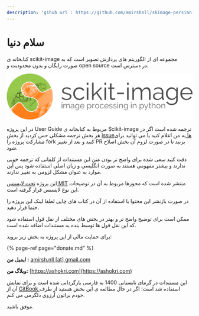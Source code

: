 ```yaml
---
description: 'gihub url : https://github.com/amirshnll/skimage-persian-userguide'
---
```


# سلام دنیا

کتابخانه ی scikit-image مجموعه ای از الگوریتم های پردازش تصویر است که به صورت رایگان و بدون محدودیت و open source در دسترس است.

![scikit-image Logo](.gitbook/assets/logo.png)

در این پروژه User Guide مربوط به کتابخانه ی Scikit-image ترجمه شده است اگر در هر بخش ترجمه مشکلی حس کردید از بخش [issueها ](https://github.com/amirshnll/skimage-persian-userguide/issues)به من اعلام کنید یا می توانید برای مشارکت پروژه را fork کنید و بعد از تغییر PR بزنید تا در صورت لزوم آن بخش اصلاح شود.

دقت کنید سعی شده برای واضح تر بودن متن این مستندات از کلماتی که ترجمه خوبی ندارند و بیشتر مفهومی هستند به صورت انگلیسی و زبان اصلی استفاده شود پس این موارد به عنوان مشکل لزومی به تغییر ندارند.

این پروژه [تحت لایسنس MIT](https://github.com/amirshnll/skimage-persian-userguide/blob/main/LICENSE) منتشر شده است که مجوزها مربوط به آن در توضیحات این نوع لایسنس قرار گرفته است.

در صورت بازنشر این محتوا یا استفاده از آن در کتاب های چاپی لطفا لینک این پروژه را حتما قرار دهید.

ممکن است برای توضیح واضح تر و بهتر در بخش های مختلف از نقل قول استفاده شود که این نقل قول ها توسط بنده به مستندات اضافه شده است.

برای حمایت مالی از این پروژه به بخش زیر بروید:

{% page-ref page="donate.md" %}

**ایمیل من :** [amirsh.nll \[at\] gmail.com](mailto:amirsh.nll@gmail.com)

**وبلاگ من:** [https://ashokri.com](https://ashokri.com)

این مستندات  در گرمای تابستانی 1400 به فارسی بازگردانی شده است و برای نمایش آن از [GitBook ](https://gitbook.com)استفاده شد است؛ اگر در حال مطالعه ی این بخش هستید از طرف خودم براتون آرزوی دلگرمی می کنم.

موفق باشید.

